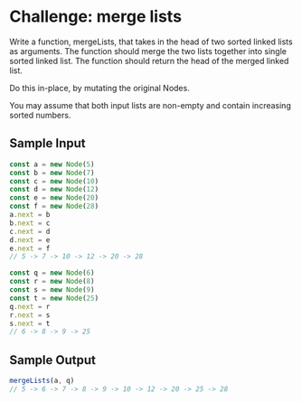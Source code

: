 # Challenge: merge lists

Write a function, mergeLists, that takes in the head of two sorted linked lists as arguments.
The function should merge the two lists together into single sorted linked list. The function should return the head of the merged linked list.

Do this in-place, by mutating the original Nodes.

You may assume that both input lists are non-empty and contain increasing sorted numbers.

## Sample Input

```js
const a = new Node(5)
const b = new Node(7)
const c = new Node(10)
const d = new Node(12)
const e = new Node(20)
const f = new Node(28)
a.next = b
b.next = c
c.next = d
d.next = e
e.next = f
// 5 -> 7 -> 10 -> 12 -> 20 -> 28

const q = new Node(6)
const r = new Node(8)
const s = new Node(9)
const t = new Node(25)
q.next = r
r.next = s
s.next = t
// 6 -> 8 -> 9 -> 25
```

## Sample Output

```js
mergeLists(a, q)
// 5 -> 6 -> 7 -> 8 -> 9 -> 10 -> 12 -> 20 -> 25 -> 28
```
